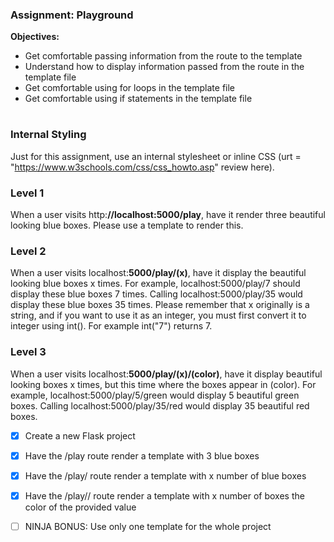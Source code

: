 ### Assignment: Playground

**Objectives:**

- Get comfortable passing information from the route to the template
- Understand how to display information passed from the route in the template file
- Get comfortable using for loops in the template file
- Get comfortable using if statements in the template file

#

### Internal Styling

Just for this assignment, use an internal stylesheet or inline CSS (urt = "https://www.w3schools.com/css/css_howto.asp" review here).

### Level 1

When a user visits http:**//localhost:5000/play**, have it render three beautiful looking blue boxes. Please use a template to render this. 

### Level 2

When a user visits localhost:**5000/play/(x)**, have it display the beautiful looking blue boxes x times. For example, localhost:5000/play/7 should display these blue boxes 7 times. Calling localhost:5000/play/35 would display these blue boxes 35 times. Please remember that x originally is a string, and if you want to use it as an integer, you must first convert it to integer using int(). For example int("7") returns 7. 

### Level 3

When a user visits localhost:**5000/play/(x)/(color)**, have it display beautiful looking boxes x times, but this time where the boxes appear in (color). For example, localhost:5000/play/5/green would display 5 beautiful green boxes. Calling localhost:5000/play/35/red would display 35 beautiful red boxes. 

- [x] Create a new Flask project


- [x] Have the /play route render a template with 3 blue boxes


- [x] Have the /play/<x> route render a template with x number of blue boxes


- [x] Have the /play/<x>/<color> route render a template with x number of boxes the color of the provided value

- [ ] NINJA BONUS: Use only one template for the whole project
